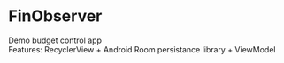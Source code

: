 # FinObserver 
Demo budget control app    
Features: RecyclerView + Android Room persistance library + ViewModel

